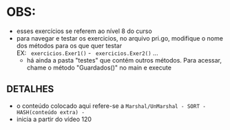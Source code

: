 # OBS:
- esses exercícios se referem ao nível 8 do curso
- para navegar e testar os exercicios, no arquivo pri.go, modifique o nome dos métodos para os que quer testar <br>
EX:  ``` exercicios.Exer1()``` - ``` exercicios.Exer2()``` ...
  * há ainda a pasta "testes" que contém outros métodos. Para acessar, chame o método "Guardados()" no main e execute

## DETALHES
- o conteúdo colocado aqui refere-se a ```Marshal/UnMarshal - SORT - HASH(conteúdo extra) - ```
- inicia a partir do vídeo 120
